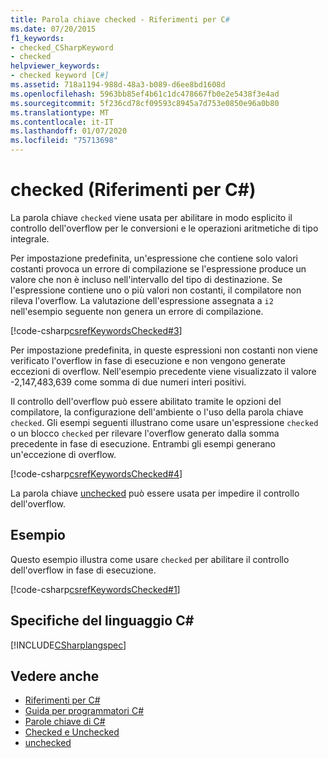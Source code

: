 ```yaml
---
title: Parola chiave checked - Riferimenti per C#
ms.date: 07/20/2015
f1_keywords:
- checked_CSharpKeyword
- checked
helpviewer_keywords:
- checked keyword [C#]
ms.assetid: 718a1194-988d-48a3-b089-d6ee8bd1608d
ms.openlocfilehash: 5963bb85ef4b61c1dc478667fb0e2e5438f3e4ad
ms.sourcegitcommit: 5f236cd78cf09593c8945a7d753e0850e96a0b80
ms.translationtype: MT
ms.contentlocale: it-IT
ms.lasthandoff: 01/07/2020
ms.locfileid: "75713698"
---
```

# <a name="checked-c-reference"></a>checked (Riferimenti per C#)

La parola chiave `checked` viene usata per abilitare in modo esplicito il controllo dell'overflow per le conversioni e le operazioni aritmetiche di tipo integrale.

Per impostazione predefinita, un'espressione che contiene solo valori costanti provoca un errore di compilazione se l'espressione produce un valore che non è incluso nell'intervallo del tipo di destinazione. Se l'espressione contiene uno o più valori non costanti, il compilatore non rileva l'overflow. La valutazione dell'espressione assegnata a `i2` nell'esempio seguente non genera un errore di compilazione.

[!code-csharp[csrefKeywordsChecked#3](~/samples/snippets/csharp/VS_Snippets_VBCSharp/csrefKeywordsChecked/CS/csrefKeywordsChecked.cs#3)]

Per impostazione predefinita, in queste espressioni non costanti non viene verificato l'overflow in fase di esecuzione e non vengono generate eccezioni di overflow. Nell'esempio precedente viene visualizzato il valore -2,147,483,639 come somma di due numeri interi positivi.

Il controllo dell'overflow può essere abilitato tramite le opzioni del compilatore, la configurazione dell'ambiente o l'uso della parola chiave `checked`. Gli esempi seguenti illustrano come usare un'espressione `checked` o un blocco `checked` per rilevare l'overflow generato dalla somma precedente in fase di esecuzione. Entrambi gli esempi generano un'eccezione di overflow.

[!code-csharp[csrefKeywordsChecked#4](~/samples/snippets/csharp/VS_Snippets_VBCSharp/csrefKeywordsChecked/CS/csrefKeywordsChecked.cs#4)]

La parola chiave [unchecked](./unchecked.md) può essere usata per impedire il controllo dell'overflow.

## <a name="example"></a>Esempio

Questo esempio illustra come usare `checked` per abilitare il controllo dell'overflow in fase di esecuzione.

[!code-csharp[csrefKeywordsChecked#1](~/samples/snippets/csharp/VS_Snippets_VBCSharp/csrefKeywordsChecked/CS/csrefKeywordsChecked.cs#1)]

## <a name="c-language-specification"></a>Specifiche del linguaggio C#

[!INCLUDE[CSharplangspec](~/includes/csharplangspec-md.md)]

## <a name="see-also"></a>Vedere anche

- [Riferimenti per C#](../index.md)
- [Guida per programmatori C#](../../programming-guide/index.md)
- [Parole chiave di C#](./index.md)
- [Checked e Unchecked](./checked-and-unchecked.md)
- [unchecked](./unchecked.md)
